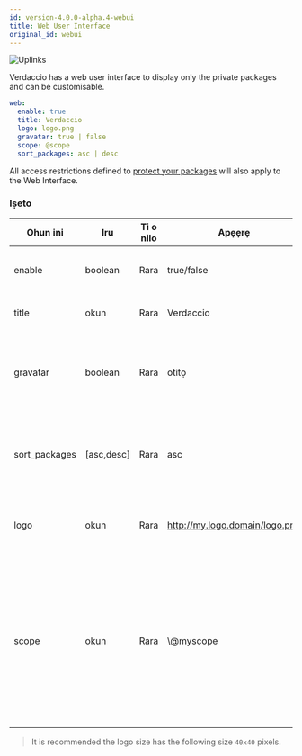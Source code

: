 ```yaml
---
id: version-4.0.0-alpha.4-webui
title: Web User Interface
original_id: webui
---
```


![Uplinks](https://user-images.githubusercontent.com/558752/52916111-fa4ba980-32db-11e9-8a64-f4e06eb920b3.png)

Verdaccio has a web user interface to display only the private packages and can be customisable.

```yaml
web:
  enable: true
  title: Verdaccio
  logo: logo.png
  gravatar: true | false
  scope: @scope
  sort_packages: asc | desc
```

All access restrictions defined to [protect your packages](protect-your-dependencies.md) will also apply to the Web Interface.

### Iṣeto

| Ohun ini      | Iru        | Ti o nilo | Apẹẹrẹ                         | Atilẹyin | Apejuwe                                                                                                                                              |
| ------------- | ---------- | --------- | ------------------------------ | -------- | ---------------------------------------------------------------------------------------------------------------------------------------------------- |
| enable        | boolean    | Rara      | true/false                     | gbogbo   | allow to display the web interface                                                                                                                   |
| title         | okun       | Rara      | Verdaccio                      | gbogbo   | HTML head title description                                                                                                                          |
| gravatar      | boolean    | Rara      | otitọ                          | `>v4` | Gravatars will be generated under the hood if this property is enabled                                                                               |
| sort_packages | [asc,desc] | Rara      | asc                            | `>v4` | Gravatars will be generated under the hood if this property is enabled                                                                               |
| logo          | okun       | Rara      | http://my.logo.domain/logo.png | gbogbo   | a URI where logo is located (header logo)                                                                                                            |
| scope         | okun       | Rara      | \\@myscope                   | gbogbo   | If you're using this registry for a specific module scope, specify that scope to set it in the webui instructions header (note: escape @ with \\@) |

> It is recommended the logo size has the following size `40x40` pixels.